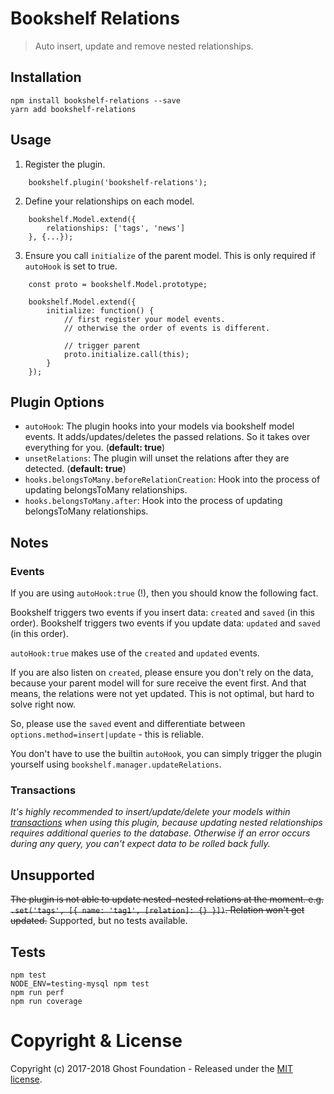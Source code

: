 # Bookshelf Relations


> Auto insert, update and remove nested relationships.

## Installation

    npm install bookshelf-relations --save
    yarn add bookshelf-relations

## Usage

1. Register the plugin.

```
    bookshelf.plugin('bookshelf-relations');
```

2. Define your relationships on each model.

```
    bookshelf.Model.extend({
        relationships: ['tags', 'news']
    }, {...});
```

3. Ensure you call `initialize` of the parent model. This is only required if `autoHook` is set to true.

```
    const proto = bookshelf.Model.prototype;
    
    bookshelf.Model.extend({
        initialize: function() {
            // first register your model events. 
            // otherwise the order of events is different.
            
            // trigger parent
            proto.initialize.call(this);
        }
    });
```
    
## Plugin Options

- `autoHook`: The plugin hooks into your models via bookshelf model events. It adds/updates/deletes the passed relations. So it takes over everything for you. (**default: true**)
- `unsetRelations`: The plugin will unset the relations after they are detected. (**default: true**)
- `hooks.belongsToMany.beforeRelationCreation`: Hook into the process of updating belongsToMany relationships.
- `hooks.belongsToMany.after`: Hook into the process of updating belongsToMany relationships.

## Notes

### Events

If you are using `autoHook:true` (!), then you should know the following fact. 

Bookshelf triggers two events if you insert data: `created` and `saved` (in this order).
Bookshelf triggers two events if you update data: `updated` and `saved` (in this order).

`autoHook:true` makes use of the `created` and `updated` events.

If you are also listen on `created`, please ensure you don't rely on the data, because your parent model will for sure receive the event first.
And that means, the relations were not yet updated. This is not optimal, but hard to solve right now.

So, please use the `saved` event and differentiate between `options.method=insert|update` - this is reliable.

You don't have to use the builtin `autoHook`, you can simply trigger the plugin yourself using `bookshelf.manager.updateRelations`.

### Transactions

*It's highly recommended to insert/update/delete your models within [transactions](http://bookshelfjs.org/#Bookshelf-instance-transaction) when using this plugin, because updating nested relationships requires additional queries to the database. Otherwise if an error occurs during any query, you can't expect data to be rolled back fully.*


## Unsupported

~~The plugin is not able to update nested-nested relations at the moment. e.g. `.set('tags', [{ name: 'tag1', [relation]: {} }])`. Relation won't get updated.~~ Supported, but no tests available.

## Tests

    npm test
    NODE_ENV=testing-mysql npm test
    npm run perf
    npm run coverage

# Copyright & License

Copyright (c) 2017-2018 Ghost Foundation - Released under the [MIT license](LICENSE).
